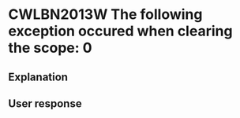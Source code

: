 # CWLBN2013W The following exception occured when clearing the scope: 0

## Explanation

## User response